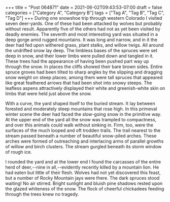 +++
title = "Post 064871"
date = 2021-06-02T09:43:53-07:00
draft = false
categories = ["Category A", "Category B"]
tags = ["Tag A", "Tag B", "Tag C", "Tag D"]
+++
During one snowshoe trip through western Colorado I visited seven deer-yards. One of these had been attacked by wolves but probably without result. Apparently five of the others had not as yet been visited by deadly enemies. The seventh and most interesting yard was situated in a deep gorge amid rugged mountains. It was long and narrow, and in it the deer had fed upon withered grass, plant stalks, and willow twigs. All around the undrifted snow lay deep. The limbless bases of the spruces were set deep in snow, and their lower limbs were pulled down and tangled in it. These trees had the appearance of having been pushed part way up through the snow. In places the cliffs showed their bare brown sides. Entire spruce groves had been tilted to sharp angles by the slipping and dragging snow weight on steep places; among them were tall spruces that appeared like great feathered arrows that had been shot into snowy steeps. The leafless aspens attractively displayed their white and greenish-white skin on limbs that were held just above the snow.

With a curve, the yard shaped itself to the buried stream. It lay between forested and moderately steep mountains that rose high. In this primeval winter scene the deer had faced the slow-going snow in the primitive way. At the upper end of the yard all the snow was trampled to compactness, and over this animals could walk without sinking in. Firm, too, were the surfaces of the much looped and oft trodden trails. The trail nearest to the stream passed beneath a number of beautiful snow-piled arches. These arches were formed of outreaching and interlacing arms of parallel growths of willow and birch clusters. The stream gurgled beneath its storm window of rough ice.

I rounded the yard and at the lower end I found the carcasses of the entire herd of deer,--nine in all,--evidently recently killed by a mountain lion. He had eaten but little of their flesh. Wolves had not yet discovered this feast, but a number of Rocky Mountain jays were there. The dark spruces stood waiting! No air stirred. Bright sunlight and bluish pine shadows rested upon the glazed whiteness of the snow. The flock of cheerful chickadees feeding through the trees knew no tragedy.
